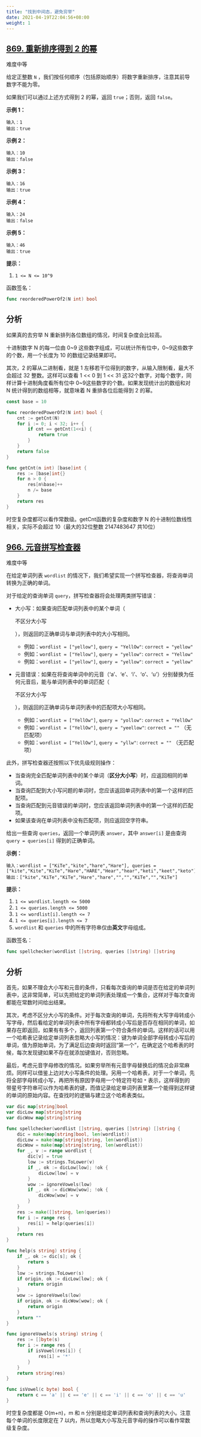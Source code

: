 ```yaml
---
title: "找到中间态，避免穷举"
date: 2021-04-19T22:04:56+08:00
weight: 1
---
```


## [869. 重新排序得到 2 的幂](https://leetcode-cn.com/problems/reordered-power-of-2/)

难度中等

给定正整数 `N` ，我们按任何顺序（包括原始顺序）将数字重新排序，注意其前导数字不能为零。

如果我们可以通过上述方式得到 2 的幂，返回 `true`；否则，返回 `false`。

**示例 1：**

```
输入：1
输出：true
```

**示例 2：**

```
输入：10
输出：false
```

**示例 3：**

```
输入：16
输出：true
```

**示例 4：**

```
输入：24
输出：false
```

**示例 5：**

```
输入：46
输出：true
```

**提示：**

1. `1 <= N <= 10^9`

函数签名：

```go
func reorderedPowerOf2(N int) bool
```

## 分析

如果真的去穷举 N 重新排列各位数组的情况，时间复杂度会比较高。

十进制数字 N 的每一位由 0~9 这些数字组成，可以统计所有位中，0~9这些数字的个数，用一个长度为 10 的数组记录结果即可。

其次，2 的幂从二进制看，就是 1 左移若干位得到的数字，从输入限制看，最大不会超过 32 整数。这样可以查看 1 << 0 到 1 << 31 这32个数字，对每个数字，同样计算十进制角度看所有位中 0~9这些数字的个数。如果发现统计出的数组和对 N 统计得到的数组相等，就意味着 N 重排各位后能得到 2 的幂。

```go
const base = 10

func reorderedPowerOf2(N int) bool {
	cnt := getCnt(N)
	for i := 0; i < 32; i++ {
		if cnt == getCnt(1<<i) {
			return true
		}
	}
	return false
}

func getCnt(n int) [base]int {
	res := [base]int{}
	for n > 0 {
		res[n%base]++
		n /= base
	}
	return res
}
```

时空复杂度都可以看作常数级。getCnt函数的复杂度和数字 N 的十进制位数线性相关，实际不会超过 10（最大的32位整数 2147483647 共10位）

## [966. 元音拼写检查器](https://leetcode-cn.com/problems/vowel-spellchecker/)

难度中等

在给定单词列表 `wordlist` 的情况下，我们希望实现一个拼写检查器，将查询单词转换为正确的单词。

对于给定的查询单词 `query`，拼写检查器将会处理两类拼写错误：

- 大小写：如果查询匹配单词列表中的某个单词（

  不区分大小写

  ），则返回的正确单词与单词列表中的大小写相同。

    - 例如：`wordlist = ["yellow"]`, `query = "YellOw"`: `correct = "yellow"`
    - 例如：`wordlist = ["Yellow"]`, `query = "yellow"`: `correct = "Yellow"`
    - 例如：`wordlist = ["yellow"]`, `query = "yellow"`: `correct = "yellow"`

- 元音错误：如果在将查询单词中的元音（‘a’、‘e’、‘i’、‘o’、‘u’）分别替换为任何元音后，能与单词列表中的单词匹配（

  不区分大小写

  ），则返回的正确单词与单词列表中的匹配项大小写相同。

    - 例如：`wordlist = ["YellOw"]`, `query = "yollow"`: `correct = "YellOw"`
    - 例如：`wordlist = ["YellOw"]`, `query = "yeellow"`: `correct = ""` （无匹配项）
    - 例如：`wordlist = ["YellOw"]`, `query = "yllw"`: `correct = ""` （无匹配项）

此外，拼写检查器还按照以下优先级规则操作：

- 当查询完全匹配单词列表中的某个单词（**区分大小写**）时，应返回相同的单词。
- 当查询匹配到大小写问题的单词时，您应该返回单词列表中的第一个这样的匹配项。
- 当查询匹配到元音错误的单词时，您应该返回单词列表中的第一个这样的匹配项。
- 如果该查询在单词列表中没有匹配项，则应返回空字符串。

给出一些查询 `queries`，返回一个单词列表 `answer`，其中 `answer[i]` 是由查询 `query = queries[i]` 得到的正确单词。

**示例：**

```
输入：wordlist = ["KiTe","kite","hare","Hare"], queries = ["kite","Kite","KiTe","Hare","HARE","Hear","hear","keti","keet","keto"]
输出：["kite","KiTe","KiTe","Hare","hare","","","KiTe","","KiTe"]
```

**提示：**

1. `1 <= wordlist.length <= 5000`
2. `1 <= queries.length <= 5000`
3. `1 <= wordlist[i].length <= 7`
4. `1 <= queries[i].length <= 7`
5. `wordlist` 和 `queries` 中的所有字符串仅由**英文**字母组成。

函数签名：

```go
func spellchecker(wordlist []string, queries []string) []string
```

## 分析

首先，如果不理会大小写和元音的条件，只看每次查询的单词是否在给定的单词列表中，这非常简单，可以先把给定的单词列表处理成一个集合，这样对于每次查询都能在常数时间给出结果。

其次，考虑不区分大小写的条件。对于每次查询的单词，先将所有大写字母转成小写字母，然后看给定的单词列表中所有字母都转成小写后是否存在相同的单词，如果存在即返回，如果有有多个，返回列表第一个符合条件的单词。这样的话可以用一个哈希表记录给定单词列表忽略大小写的情况：键为单词全部字母转成小写后的单词，值为原始单词，为了满足后边查询时返回“第一个”，在确定这个哈希表的时候，每次发现键如果不存在就添加键值对，否则忽略。

最后，考虑元音字母修改的情况。如果穷举所有元音字母替换后的情况会非常麻烦。同样可以借鉴上边对大小写条件的处理。另用一个哈希表，对于一个单词，先将全部字母转成小写，再把所有原因字母用一个特定符号如 `*` 表示，这样得到的带星号字符串可以作为哈希表的键，而值记录给定单词列表里第一个能得到这样键的单词的原始内容。在查找时的逻辑与建立这个哈希表类似。

```go
var dic map[string]bool
var dicLow map[string]string
var dicWow map[string]string

func spellchecker(wordlist []string, queries []string) []string {
	dic = make(map[string]bool, len(wordlist))
	dicLow = make(map[string]string, len(wordlist))
	dicWow = make(map[string]string, len(wordlist))
	for _, v := range wordlist {
		dic[v] = true
		low := strings.ToLower(v)
		if _, ok := dicLow[low]; !ok {
			dicLow[low] = v
		}
		wow := ignoreVowels(low)
		if _, ok := dicWow[wow]; !ok {
			dicWow[wow] = v
		}
	}
	res := make([]string, len(queries))
	for i := range res {
		res[i] = help(queries[i])
	}
	return res
}

func help(s string) string {
	if _, ok := dic[s]; ok {
		return s
	}
	low := strings.ToLower(s)
	if origin, ok := dicLow[low]; ok {
		return origin
	}
	wow := ignoreVowels(low)
	if origin, ok := dicWow[wow]; ok {
		return origin
	}
	return ""
}

func ignoreVowels(s string) string {
	res := []byte(s)
	for i := range res {
		if isVowel(res[i]) {
			res[i] = '*'
		}
	}
	return string(res)
}

func isVowel(c byte) bool {
	return c == 'a' || c == 'e' || c == 'i' || c == 'o' || c == 'u'
}
```

时空复杂度都是 O(m+n)，m 和 n 分别是给定单词列表和查询列表的大小。注意每个单词的长度限定在 7 以内，所以忽略大小写及元音字母的操作可以看作常数级复杂度。
